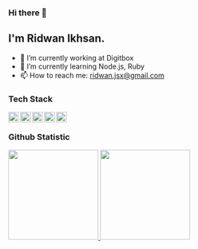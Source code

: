 <!--
**rdnsan/rdnsan** is a ✨ _special_ ✨ repository because its `README.md` (this file) appears on your GitHub profile.

Here are some ideas to get you started:

- 🔭 I’m currently working on ...
- 🌱 I’m currently learning ...
- 👯 I’m looking to collaborate on ...
- 🤔 I’m looking for help with ...
- 💬 Ask me about ...
- 📫 How to reach me: ...
- 😄 Pronouns: ...
- ⚡ Fun fact: ...
-->

### Hi there 👋

## I'm Ridwan Ikhsan.

- 🔭 I’m currently working at Digitbox
- 🌱 I’m currently learning Node.js, Ruby
- 📫 How to reach me: <a href="mailto:ridwan.jsx@gmail.com">ridwan.jsx@gmail.com</a>

### Tech Stack
  <a href="#"><img align="left" alt="JavaScript" title="JavaScript" width="21px" src="https://upload.wikimedia.org/wikipedia/commons/9/99/Unofficial_JavaScript_logo_2.svg" /></a>
  <a href="https://nodejs.org/"><img align="left" alt="NodeJS" title="NodeJS" width="21px" src="https://seeklogo.com/images/N/nodejs-logo-FBE122E377-seeklogo.com.png" /></a>
  <a href="https://reactjs.org/"><img align="left" alt="React" title="React" width="21px" src="https://cdn.worldvectorlogo.com/logos/react-2.svg" /></a>
  <a href="https://nextjs.org/"><img align="left" alt="Next" title="Next (React SSR Framework)" width="21px" src="https://iconape.com/wp-content/files/gm/82643/svg/next-js.svg" /></a>
  <a href="https://www.mongodb.com/"><img align="left" alt="MongoDB" title="MongoDB" width="21px" src="https://www.mongodb.com/assets/images/global/favicon.ico" /></a>
  <br>

### Github Statistic
<p align="left">
<a href="https://github.com/rdnsan">
  <img height="180em" src="https://github-readme-stats-eight-theta.vercel.app/api?username=rdnsan&show_icons=true&theme=algolia&include_all_commits=true&count_private=true"/>
  <img height="180em" src="https://github-readme-stats-eight-theta.vercel.app/api/top-langs/?username=rdnsan&layout=compact&langs_count=8&theme=algolia"/>
</a>
</p>

<!-- ### 💻 &nbsp;About Me 

- 🤔 &nbsp; Exploring new technologies and developing software solutions to our worlds tech problems.
- 😄 &nbsp; Mobile & Web Enthusiast -->

<!-- ### 🛠 &nbsp;Tech Stack

- 🌐 &nbsp;
  ![HTML](https://img.shields.io/badge/-HTML-333333?style=flat&logo=HTML5)
  ![CSS](https://img.shields.io/badge/-CSS-333333?style=flat&logo=CSS3&logoColor=1572B6)
  ![SCSS](https://img.shields.io/badge/-SCSS-333333?style=flat&logo=SASS&logoColor=CF649A)
  ![JavaScript](https://img.shields.io/badge/-JavaScript-333333?style=flat&logo=javascript)
  ![Bootstrap](https://img.shields.io/badge/-Bootstrap-333333?style=flat&logo=bootstrap&logoColor=563D7C)
  ![Node.js](https://img.shields.io/badge/-Node.js-333333?style=flat&logo=node.js)
  ![React](https://img.shields.io/badge/-React-333333?style=flat&logo=react)
  
- 🛢 &nbsp;
  ![MongoDB](https://img.shields.io/badge/-MongoDB-333333?style=flat&logo=mongodb)
- ⚙️ &nbsp;
  ![Git](https://img.shields.io/badge/-Git-333333?style=flat&logo=git)
  ![GitHub](https://img.shields.io/badge/-GitHub-333333?style=flat&logo=github)
  ![Markdown](https://img.shields.io/badge/-Markdown-333333?style=flat&logo=markdown)
- 🔧 &nbsp;
  ![Visual Studio Code](https://img.shields.io/badge/-Visual%20Studio%20Code-333333?style=flat&logo=visual-studio-code&logoColor=007ACC)
  ![IntelliJ IDEA](https://img.shields.io/badge/-IntelliJ%20IDEA-333333?style=flat&logo=intellij-idea&logoColor=000000)
   -->

<!-- ## My Stats
<p>
<a href="https://github.com/AVS1508">
  <img height="180em" src="https://github-readme-stats.vercel.app/api?username=rdnsan&show_icons=true&theme=radical" />
  <img height="180em" src="https://github-readme-stats-eight-theta.vercel.app/api/top-langs/?username=rdnsan&theme=radical&layout=compact&exclude_lang=java+r" />
</a>
</p> -->


<!-- ##  🤝🏻 &nbsp;Connect with Me

<p align="center">
<a href="https://www.linkedin.com/in/ridwanikhsan"><img src="https://img.shields.io/badge/-Ridwan%20Ikhsan-0077B5?style=flat-square&logo=Linkedin&logoColor=white"/></a>
<a href="mailto:ridwan.jsx@gmail.com"><img src="https://img.shields.io/badge/-ridwan.jsx@gmail.com-D14836?style=flat-square&logo=Gmail&logoColor=white"/></a>
 -->
